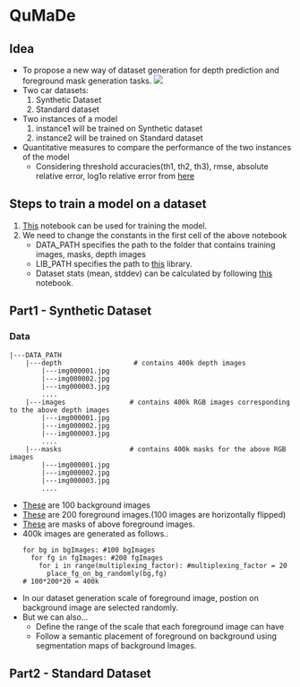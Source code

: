 # QuMaDe
## Idea
* To propose a new way of dataset generation for depth prediction and foreground mask generation tasks.
![](https://github.com/Lakshman511/QuMaDe/blob/master/Images/teaser.gif)
* Two car datasets:
    1. Synthetic Dataset
    2. Standard dataset
* Two instances of a model
    1. instance1 will be trained on Synthetic dataset
    2. instance2 will be trained on Standard dataset
* Quantitative measures to compare the performance of the two instances of the model
    * Considering threshold accuracies(th1, th2, th3), rmse, absolute relative error, log1o relative error from [here](https://github.com/ialhashim/DenseDepth/blob/master/utils.py)
## Steps to train a model on a dataset
1. [This](https://github.com/Lakshman511/QuMaDe/blob/master/training.ipynb) notebook can be used for training the model.
2. We need to change the constants in the first cell of the above notebook
   * DATA_PATH specifies the path to the folder that contains training images, masks, depth images
   * LIB_PATH specifies the path to [this](https://github.com/Lakshman511/QuMaDe/tree/master/EVALibrary/EVA4) library.
   * Dataset stats (mean, stddev) can be calculated by following [this](https://github.com/Lakshman511/QuMaDe/blob/master/QuMaDe_data_statistics.ipynb) notebook.

## Part1 - Synthetic Dataset
  ### Data
  ```
  |---DATA_PATH
      |---depth                  # contains 400k depth images
          |---img000001.jpg
          |---img000002.jpg
          |---img000003.jpg
          ....
      |---images                # contains 400k RGB images corresponding to the above depth images
          |---img000001.jpg
          |---img000002.jpg
          |---img000003.jpg
          ....
      |---masks                 # contains 400k masks for the above RGB images
          |---img000001.jpg
          |---img000002.jpg
          |---img000003.jpg
          ....
  ```
  * [These](https://github.com/Lakshman511/QuMaDe/tree/master/Data/bgImages) are 100 background images
  * [These](https://github.com/Lakshman511/QuMaDe/tree/master/Data/fgImages) are 200 foreground images.(100 images are horizontally flipped)
  * [These](https://github.com/Lakshman511/QuMaDe/tree/master/Data/masks) are masks of above foreground images.
  * 400k images are generated as follows..
      ```
      for bg in bgImages: #100 bgImages
        for fg in fgImages: #200 fgImages
          for i in range(multiplexing_factor): #multiplexing_factor = 20
            place_fg_on_bg_randomly(bg,fg)
      # 100*200*20 = 400k
      ```
   * In our dataset generation scale of foreground image, postion on background image are selected randomly.
   * But we can also...
      * Define the range of the scale that each foreground image can have
      * Follow a semantic placement of foreground on background using segmentation maps of background Images.
      
 ## Part2 - Standard Dataset
